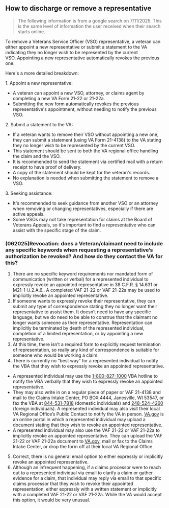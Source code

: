 ## How to discharge or remove a representative

> The following information is from a google search on 7/11/2025. This is the same level of information the user received when their search starts online. 

To remove a Veterans Service Officer (VSO) representative, a veteran can either appoint a new representative or submit a statement to the VA indicating they no longer wish to be represented by the current VSO. Appointing a new representative automatically revokes the previous one. 

Here's a more detailed breakdown:

1\. Appoint a new representative:
*   A veteran can appoint a new VSO, attorney, or claims agent by completing a new VA Form 21-22 or 21-22a.
*   Submitting the new form automatically revokes the previous representative's appointment, without needing to notify the previous VSO. 

2\. Submit a statement to the VA:
*   If a veteran wants to remove their VSO without appointing a new one, they can submit a statement (using VA Form 21-4138) to the VA stating they no longer wish to be represented by the current VSO.
*   This statement should be sent to both the VA regional office handling the claim and the VSO.
*   It is recommended to send the statement via certified mail with a return receipt to have proof of delivery.
*   A copy of the statement should be kept for the veteran's records.
*   No explanation is needed when submitting the statement to remove a VSO. 

3\. Seeking assistance:
*   It's recommended to seek guidance from another VSO or an attorney when removing or changing representatives, especially if there are active appeals.
*   Some VSOs may not take representation for claims at the Board of Veterans Appeals, so it's important to find a representative who can assist with the specific stage of the claim.

### (062025)Revocation: does a Veteran/claimant need to include any specific keywords when requesting a representative’s authorization be revoked?  And how do they contact the VA for this?

1.  There are no specific keyword requirements nor mandated form of communication (written or verbal) for a represented individual to expressly revoke an appointed representative in 38 C.F.R. § 14.631 or M21-1 I.i.2.A.6.. A completed VAF 21-22 or VAF 21-22a may be used to implicitly revoke an appointed representative.
2.  If someone wants to expressly revoke their representative, they can submit any type of correspondence stating they no longer want their representative to assist them. It doesn’t need to have any specific language, but we do need to be able to construe that the claimant no longer wants someone as their representative. Representation can implicitly be terminated by death of the represented individual, completion of a limited representation, or by appointing a new representative.
3.  At this time, there isn’t a required form to explicitly request termination of representation, so really any kind of correspondence is suitable for someone who would be working a claim.
4.  There is currently no “best way” for a represented individual to notify the VBA that they wish to expressly revoke an appointed representative. 
*   A represented individual may use the [1-800-827-1000](tel:18008271000) VBA hotline to notify the VBA verbally that they wish to expressly revoke an appointed representative. 
*   They may also write in on a regular piece of paper or VAF 21-4138 and mail to the Claims Intake Center, PO BOX 4444, Janesville, WI 53547, or fax the VBA at [844-531-7818](tel:8445317818) (domestic individuals) and [248-524-4260](tel:2485244260) (foreign individuals). A represented individual may also visit their local VA Regional Office’s Public Contact to notify the VA in person. [VA.gov](http://va.gov/) is an online portal in which a represented individual may upload a document stating that they wish to revoke an appointed representative. 
*   A represented individual may also use the VAF 21-22 or VAF 21-22a to implicitly revoke an appointed representative. They can upload the VAF 21-22 or VAF 21-22a document to [VA.gov](http://va.gov/), mail or fax to the Claims Intake Center, or drop the form off at their local VA Regional Office. 
5.  Correct, there is no general email option to either expressly or implicitly revoke an appointed representative. 
6.  Although an infrequent happening, if a claims processor were to reach out to a represented individual via email to clarify a claim or gather evidence for a claim, that individual may reply via email to that specific claims processor that they wish to revoke their appointed representation, either expressly with a written statement or implicitly with a completed VAF 21-22 or VAF 21-22a. While the VA would accept this option, it would be very unusual.
